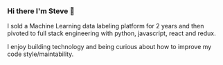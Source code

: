 ### Hi there I'm Steve 👋

I sold a Machine Learning data labeling platform for 2 years and then pivoted to full stack engineering with python, javascript, react and redux.

I enjoy building technology and being curious about how to improve my code style/maintability. 

<!--
**scorrea310/scorrea310** is a ✨ _special_ ✨ repository because its `README.md` (this file) appears on your GitHub profile.

Here are some ideas to get you started:


<img height="180em" src="https://github-readme-stats.vercel.app/api?username=scorrea310&show_icons=true&hide_border=true&&count_private=true&include_all_commits=true" />
